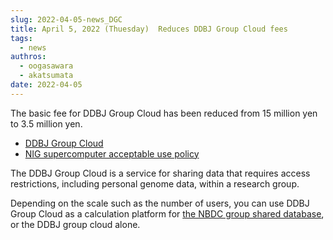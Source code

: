 ```yaml
---
slug: 2022-04-05-news_DGC
title: April 5, 2022 (Thuesday)  Reduces DDBJ Group Cloud fees
tags:
  - news
authros:
  - oogasawara
  - akatsumata
date: 2022-04-05
---
```


The basic fee for DDBJ Group Cloud has been reduced from 15 million yen to 3.5 million yen.

- [DDBJ Group Cloud](/personal_genome_division/group_cloud)
- [NIG supercomputer acceptable use policy](/application/use_policy)

The DDBJ Group Cloud is a service for sharing data that requires access restrictions, including personal genome data, within a research group.

Depending on the scale such as the number of users, you can use DDBJ Group Cloud as a calculation platform for <a href="https://gr-sharingdbs.biosciencedbc.jp/">the NBDC group shared database</a>, or the DDBJ group cloud alone.
